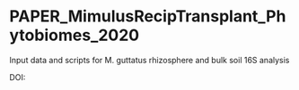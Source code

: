 # PAPER_MimulusRecipTransplant_Phytobiomes_2020
Input data and scripts for M. guttatus rhizosphere and bulk soil 16S analysis

DOI:
